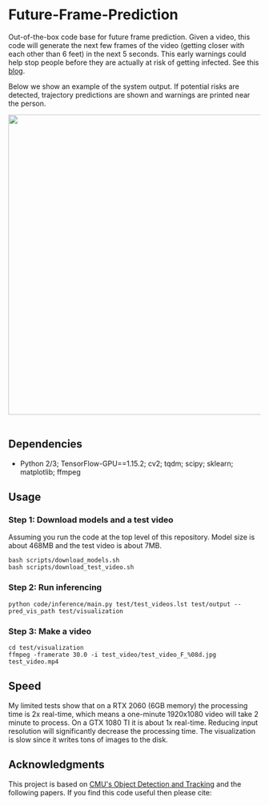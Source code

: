 # Future-Frame-Prediction
Out-of-the-box code base for future frame prediction. Given a video, this code will generate the next few frames of the video (getting closer with each other than 6 feet) in the next 5 seconds. This early warnings could help stop people before they are actually at risk of getting infected. See this [blog](https://medium.com/@junweil/social-distancing-early-forecasting-system-60186baa67f5).


Below we show an example of the system output. If potential risks are detected, trajectory predictions are shown and warnings are printed near the person.

<div align="center">
  <div style="">
      <img src="images/VIRAT_S_000008.short.crop.gif" width="600px" />
  </div>
  <br/>
</div>


## Dependencies
+ Python 2/3; TensorFlow-GPU==1.15.2; cv2; tqdm; scipy; sklearn; matplotlib; ffmpeg

## Usage
### Step 1: Download models and a test video
Assuming you run the code at the top level of this repository. Model size is about 468MB and the test video is about 7MB.
```
bash scripts/download_models.sh
bash scripts/download_test_video.sh
```
### Step 2: Run inferencing
```
python code/inference/main.py test/test_videos.lst test/output --pred_vis_path test/visualization
```

### Step 3: Make a video
```
cd test/visualization
ffmpeg -framerate 30.0 -i test_video/test_video_F_%08d.jpg test_video.mp4
```

## Speed
My limited tests show that on a RTX 2060 (6GB memory) the processing time is 2x real-time, which means a one-minute 1920x1080 video will take 2 minute to process.
On a GTX 1080 TI it is about 1x real-time.
Reducing input resolution will significantly decrease the processing time.
The visualization is slow since it writes tons of images to the disk.

## Acknowledgments
This project is based on [CMU's Object Detection and Tracking](https://github.com/JunweiLiang/Object_Detection_Tracking) and the following papers.
If you find this code useful then please cite:
```
